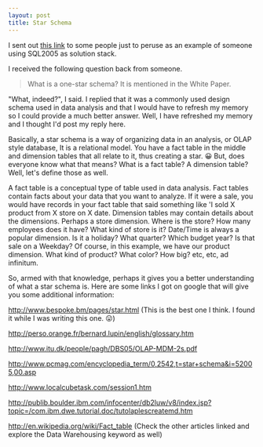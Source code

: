 ```yaml
---
layout: post
title: Star Schema
---
```


I sent out [this link](http://enterprise.amd.com/Downloads/Bank_Leu_Case_Study_2_en.pdf) to some people just to peruse as an example of someone using SQL2005 as solution stack.

I received the following question back from someone.

> What is a one-star schema?  It is mentioned in the White Paper.

"What, indeed?", I said. I replied that it was a commonly used design schema used in data analysis and that I would have to refresh my memory so I could provide a much better answer.  Well, I have refreshed my memory and I thought I'd post my reply here.

Basically, a star schema is a way of organizing data in an analysis, or OLAP style database, It is a relational model. You have a fact table in the middle and dimension tables that all relate to it, thus creating a star. 😀 But, does everyone know what that means? What is a fact table? A dimension table? Well, let's define those as well.

A fact table is a conceptual type of table used in data analysis. Fact tables contain facts about your data that you want to analyze. If it were a sale, you would have records in your fact table that said something like 'I sold X product from X store on X date. Dimension tables may contain details about the dimensions. Perhaps a store dimension. Where is the store? How many employees does it have? What kind of store is it? Date/Time is always a popular dimension. Is it a holiday? What quarter? Which budget year? Is that sale on a Weekday? Of course, in this example, we have our product dimension. What kind of product? What color? How big? etc, etc, ad infinitum.

So, armed with that knowledge, perhaps it gives you a better understanding of what a star schema is. Here are some links I got on google that will give you some additional information:

http://www.bespoke.bm/pages/star.html (This is the best one I think. I found it while I was writing this one. 😛)

http://perso.orange.fr/bernard.lupin/english/glossary.htm

http://www.itu.dk/people/pagh/DBS05/OLAP-MDM-2s.pdf

http://www.pcmag.com/encyclopedia_term/0,2542,t=star+schema&i=52005,00.asp

http://www.localcubetask.com/session1.htm

http://publib.boulder.ibm.com/infocenter/db2luw/v8/index.jsp?topic=/com.ibm.dwe.tutorial.doc/tutolaplescreatemd.htm

http://en.wikipedia.org/wiki/Fact_table (Check the other articles linked and explore the Data Warehousing keyword as well)
